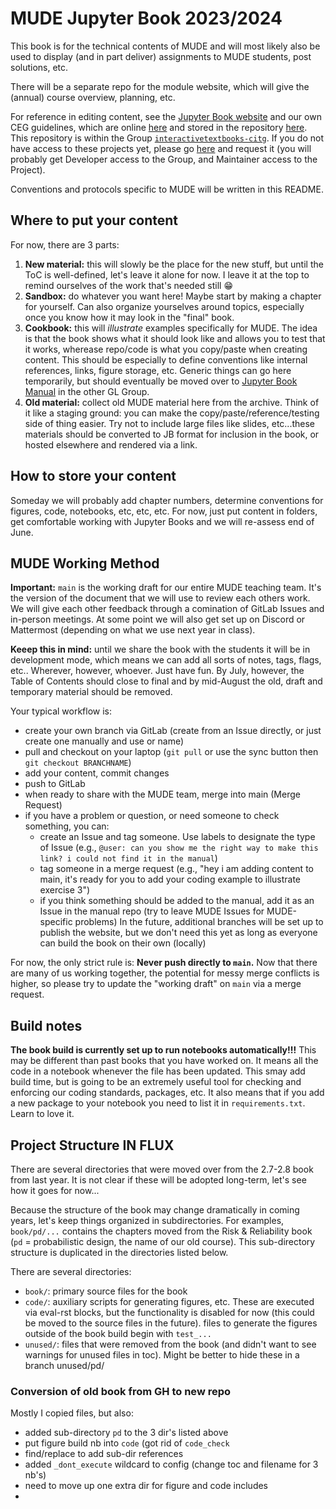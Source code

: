 # MUDE Jupyter Book 2023/2024

This book is for the technical contents of MUDE and will most likely also be used to display (and in part deliver) assignments to MUDE students, post solutions, etc.

There will be a separate repo for the module website, which will give the (annual) course overview, planning, etc.

For reference in editing content, see the [Jupyter Book website](https://jupyterbook.org/en/stable/) and our own CEG guidelines, which are online [here](https://interactivetextbooks.citg.tudelft.nl/manual/intro.html) and stored in the repository [here](https://gitlab.tudelft.nl/interactivetextbooks-citg/jupyter-book-manual). This repository is within the Group [`interactivetextbooks-citg`](https://gitlab.tudelft.nl/interactivetextbooks-citg). If you do not have access to these projects yet, please go [here](https://gitlab.tudelft.nl/interactivetextbooks-citg) and request it (you will probably get Developer access to the Group, and Maintainer access to the Project).

Conventions and protocols specific to MUDE will be written in this README.

## Where to put your content

For now, there are 3 parts:
1. **New material:** this will slowly be the place for the new stuff, but until the ToC is well-defined, let's leave it alone for now. I leave it at the top to remind ourselves of the work that's needed still :grin:
2. **Sandbox:** do whatever you want here! Maybe start by making a chapter for yourself. Can also organize yourselves around topics, especially once you know how it may look in the "final" book.
3. **Cookbook:** this will *illustrate* examples specifically for MUDE. The idea is that the book shows what it should look like and allows you to test that it works, wherease repo/code is what you copy/paste when creating content. This should be especially to define conventions like internal references, links, figure storage, etc. Generic things can go here temporarily, but should eventually be moved over to [Jupyter Book Manual](https://gitlab.tudelft.nl/interactivetextbooks-citg/jupyter-book-manual) in the other GL Group.
4. **Old material:** collect old MUDE material here from the archive. Think of it like a staging ground: you can make the copy/paste/reference/testing side of thing easier. Try not to include large files like slides, etc...these materials should be converted to JB format for inclusion in the book, or hosted elsewhere and rendered via a link.

## How to store your content

Someday we will probably add chapter numbers, determine conventions for figures, code, notebooks, etc, etc, etc. For now, just put content in folders, get comfortable working with Jupyter Books and we will re-assess end of June.

## MUDE Working Method

**Important:** `main` is the working draft for our entire MUDE teaching team. It's the version of the document that we will use to review each others work. We will give each other feedback through a comination of GitLab Issues and in-person meetings. At some point we will also get set up on Discord or Mattermost (depending on what we use next year in class).

**Keeep this in mind:** until we share the book with the students it will be in development mode, which means we can add all sorts of notes, tags, flags, etc.. Wherever, however, whoever. Just have fun. By July, however, the Table of Contents should close to final and by mid-August the old, draft and temporary material should be removed.

Your typical workflow is:
- create your own branch via GitLab (create from an Issue directly, or just create one manually and use or name)
- pull and checkout on your laptop (`git pull` or use the sync button then `git checkout BRANCHNAME`)
- add your content, commit changes
- push to GitLab
- when ready to share with the MUDE team, merge into main (Merge Request)
- if you have a problem or question, or need someone to check something, you can:
  - create an Issue and tag someone. Use labels to designate the type of Issue (e.g., `@user: can you show me the right way to make this link? i could not find it in the manual`)
  - tag someone in a merge request (e.g., "hey i am adding content to main, it's ready for you to add your coding example to illustrate exercise 3")
  - if you think something should be added to the manual, add it as an Issue in the manual repo (try to leave MUDE Issues for MUDE-specific problems)
In the future, additional branches will be set up to publish the website, but we don't need this yet as long as everyone can build the book on their own (locally)

For now, the only strict rule is: **Never push directly to `main`.** Now that there are many of us working together, the potential for messy merge conflicts is higher, so please try to update the "working draft" on `main` via a merge request.

## Build notes

**The book build is currently set up to run notebooks automatically!!!** This may be different than past books that you have worked on. It means all the code in a notebook whenever the file has been updated. This smay add build time, but is going to be an extremely useful tool for checking and enforcing our coding standards, packages, etc. It also means that if you add a new package to your notebook you need to list it in `requirements.txt`. Learn to love it.

## Project Structure IN FLUX

There are several directories that were moved over from the 2.7-2.8 book from last year. It is not clear if these will be adopted long-term, let's see how it goes for now...

Because the structure of the book may change dramatically in coming years, let's keep things organized in subdirectories. For examples, `book/pd/...` contains the chapters moved from the Risk & Reliability book (`pd` = probabilistic design, the name of our old course). This sub-directory structure is duplicated in the directories listed below.

There are several directories:
- `book/`: primary source files for the book
- `code/`: auxiliary scripts for generating figures, etc. These are executed via eval-rst blocks, but the functionality is disabled for now (this could be moved to the source files in the future). files to generate the figures outside of the book build begin with `test_...`
- `unused/`: files that were removed from the book (and didn't want to see warnings for unused files in toc). Might be better to hide these in a branch
unused/pd/
### Conversion of old book from GH to new repo

Mostly I copied files, but also:
- added sub-directory `pd` to the 3 dir's listed above
- put figure build nb into `code` (got rid of `code_check`
- find/replace to add sub-dir references
- added `_dont_execute` wildcard to config (change toc and filename for 3 nb's)
- need to move up one extra dir for figure and code includes
- 